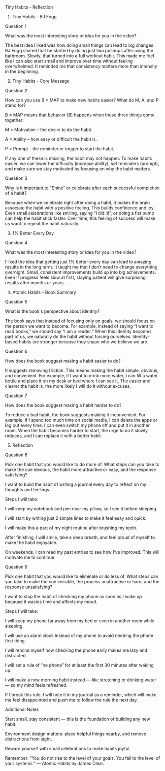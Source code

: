 Tiny Habits - Reflection

1. Tiny Habits - BJ Fogg

Question 1

What was the most interesting story or idea for you in the video?

The best idea I liked was how doing small things can lead to big changes. BJ Fogg shared that he started by doing just two pushups after using the bathroom. Slowly, that turned into a full workout habit. This made me feel like I can also start small and improve over time without feeling overwhelmed. It reminded me that consistency matters more than intensity in the beginning.

2. Tiny Habits - Core Message

Question 2

How can you use B = MAP to make new habits easier? What do M, A, and P stand for?

B = MAP means that behavior (B) happens when these three things come together:

M = Motivation – the desire to do the habit.

A = Ability – how easy or difficult the habit is.

P = Prompt – the reminder or trigger to start the habit.

If any one of these is missing, the habit may not happen. To make habits easier, we can lower the difficulty (increase ability), set reminders (prompt), and make sure we stay motivated by focusing on why the habit matters.

Question 3

Why is it important to "Shine" or celebrate after each successful completion of a habit?

Because when we celebrate right after doing a habit, it makes the brain associate the habit with a positive feeling. This builds confidence and joy. Even small celebrations like smiling, saying “I did it!”, or doing a fist pump can help the habit stick faster. Over time, this feeling of success will make us want to repeat the habit naturally.

3. 1% Better Every Day

Question 4

What was the most interesting story or idea for you in the video?

I liked the idea that getting just 1% better every day can lead to amazing results in the long term. It taught me that I don’t need to change everything overnight. Small, consistent improvements build up into big achievements. Even if progress feels slow at first, staying patient will give surprising results after months or years.

4. Atomic Habits - Book Summary

Question 5

What is the book's perspective about identity?

The book says that instead of focusing only on goals, we should focus on the person we want to become. For example, instead of saying “I want to read books,” we should say “I am a reader.” When this identity becomes part of us, we naturally do the habit without forcing ourselves. Identity-based habits are stronger because they shape who we believe we are.

Question 6

How does the book suggest making a habit easier to do?

It suggests removing friction. This means making the habit simple, obvious, and convenient. For example, if I want to drink more water, I can fill a water bottle and place it on my desk or bed where I can see it. The easier and clearer the habit is, the more likely I will do it without excuses.

Question 7

How does the book suggest making a habit harder to do?

To reduce a bad habit, the book suggests making it inconvenient. For example, if I spend too much time on social media, I can delete the apps or log out every time. I can even switch my phone off and put it in another room. When the habit becomes harder to start, the urge to do it slowly reduces, and I can replace it with a better habit.

5. Reflection

Question 8

Pick one habit that you would like to do more of.
What steps can you take to make the cue obvious, the habit more attractive or easy, and the response satisfying?

I want to build the habit of writing a journal every day to reflect on my thoughts and feelings.

Steps I will take:

I will keep my notebook and pen near my pillow, so I see it before sleeping.

I will start by writing just 2 simple lines to make it feel easy and quick.

I will make this a part of my night routine after brushing my teeth.

After finishing, I will smile, take a deep breath, and feel proud of myself to make the habit enjoyable.

On weekends, I can read my past entries to see how I’ve improved. This will motivate me to continue.

Question 9

Pick one habit that you would like to eliminate or do less of.
What steps can you take to make the cue invisible, the process unattractive or hard, and the response unsatisfying?

I want to stop the habit of checking my phone as soon as I wake up because it wastes time and affects my mood.

Steps I will take:

I will keep my phone far away from my bed or even in another room while sleeping.

I will use an alarm clock instead of my phone to avoid needing the phone first thing.

I will remind myself how checking the phone early makes me lazy and distracted.

I will set a rule of “no phone” for at least the first 30 minutes after waking up.

I will make a new morning habit instead — like stretching or drinking water — so my mind feels refreshed.

If I break this rule, I will note it in my journal as a reminder, which will make me feel disappointed and push me to follow the rule the next day.

Additional Notes

Start small, stay consistent — this is the foundation of building any new habit.

Environment design matters: place helpful things nearby, and remove distractions from sight.

Reward yourself with small celebrations to make habits joyful.

Remember: "You do not rise to the level of your goals. You fall to the level of your systems." — Atomic Habits by James Clear.

